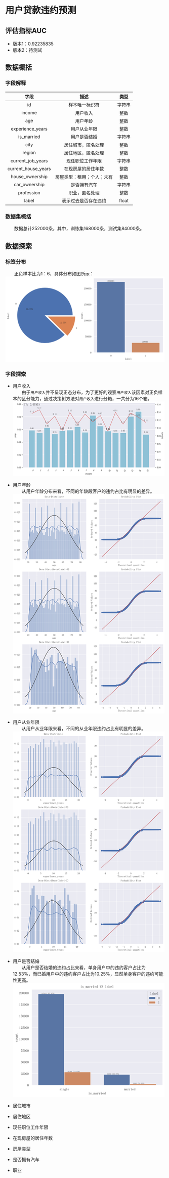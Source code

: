 # 用户贷款违约预测

## 评估指标AUC
* 版本1：0.92235835
* 版本2：待测试

## 数据概括

### 字段解释

| 字段 | 描述 | 类型 |
| :------: | :------: | :------: |
| id | 样本唯一标识符 | 字符串 |
| income | 用户收入 | 整数 |
| age | 用户年龄 | 整数 |
| experience_years | 用户从业年限 | 整数 |
| is_married | 用户是否结婚 | 字符串 |
| city | 居住城市，匿名处理 | 整数 |
| region | 居住地区，匿名处理 | 整数 |
| current_job_years | 现任职位工作年限 | 字符串 |
| current_house_years | 在现房屋的居住年数 | 整数 |
| house_ownership | 房屋类型：租用；个人；未有 | 整数 |
| car_ownership | 是否拥有汽车 | 字符串 |
| profession | 职业，匿名处理 | 整数 |
| label | 表示过去是否存在违约 | float |

### 数据集概括

　　数据总计252000条，其中，训练集168000条，测试集84000条。

## 数据探索

### 标签分布
　　正负样本比为1：6，具体分布如图所示：  
![text](picture/1.png)

### 字段探索

* 用户收入  
　　由于`用户收入`并不呈现正态分布，为了更好的观察`用户收入`该因素对正负样本的区分能力，通过决策树方法对`用户收入`进行分箱，一共分为16个箱。  
![text](picture/2.png)

* 用户年龄  
　　从用户年龄分布来看，不同的年龄段客户的违约占比有明显的差异。  
![text](picture/age_distplot.png)

* 用户从业年限  
　　从用户从业年限来看，不同的从业年限违约占比有明显的差异。  
![text](picture/experience_years_distplot.png)

* 用户是否结婚  
　　从用户是否结婚的违约占比来看，单身用户中的违约客户占比为12.53%，而已婚用户中的违约客户占比为10.25%，显然单身客户的违约可能性更高。  
![text](picture/married_distplot.png)

* 居住城市  


* 居住地区  


* 现任职位工作年限  


* 在现房屋的居住年数  


* 房屋类型  


* 是否拥有汽车  


* 职业  





